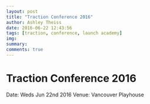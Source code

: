 ```yaml
---
layout: post
title: "Traction Conference 2016"
author: Ashley Theiss
date: 2016-06-22 12:43:56
tags: [traction, conference, launch academy]
img:
summary:
comments: true
---
```


# Traction Conference 2016

Date: Weds Jun 22nd 2016
Venue: Vancouver Playhouse

